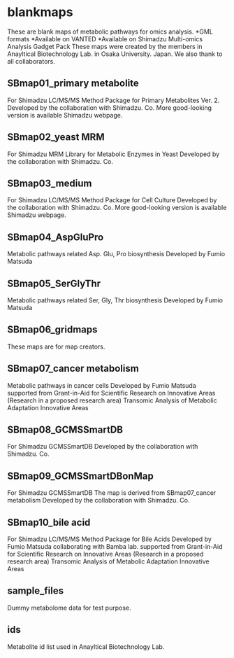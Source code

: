 # blankmaps
These are blank maps of metabolic pathways for omics analysis.
*GML formats
*Available on VANTED
*Available on Shimadzu Multi-omics Analysis Gadget Pack
These maps were created by the members in Anayltical Biotechnology Lab. in Osaka University. Japan.
We also thank to all collaborators.

## SBmap01_primary metabolite
For Shimadzu LC/MS/MS Method Package for Primary Metabolites Ver. 2.
Developed by the collaboration with Shimadzu. Co.
More good-looking version is available Shimadzu webpage.

## SBmap02_yeast MRM
For Shimadzu MRM Library for Metabolic Enzymes in Yeast
Developed by the collaboration with Shimadzu. Co.

## SBmap03_medium
For Shimadzu LC/MS/MS Method Package for Cell Culture
Developed by the collaboration with Shimadzu. Co.
More good-looking version is available Shimadzu webpage.

## SBmap04_AspGluPro
Metabolic pathways related Asp. Glu, Pro biosynthesis
Developed by Fumio Matsuda

## SBmap05_SerGlyThr
Metabolic pathways related Ser, Gly, Thr biosynthesis
Developed by Fumio Matsuda

## SBmap06_gridmaps
These maps are for map creators.

## SBmap07_cancer metabolism
Metabolic pathways in cancer cells
Developed by Fumio Matsuda supported from Grant-in-Aid for Scientific Research on Innovative Areas (Research in a proposed research area) Transomic Analysis of Metabolic Adaptation
Innovative Areas


## SBmap08_GCMSSmartDB
For Shimadzu GCMSSmartDB
Developed by the collaboration with Shimadzu. Co.

## SBmap09_GCMSSmartDBonMap
For Shimadzu GCMSSmartDB
The map is derived from SBmap07_cancer metabolism
Developed by the collaboration with Shimadzu. Co.

## SBmap10_bile acid
For Shimadzu LC/MS/MS Method Package for Bile Acids
Developed by Fumio Matsuda  collaborating with Bamba lab. supported from Grant-in-Aid for Scientific Research on Innovative Areas (Research in a proposed research area) Transomic Analysis of Metabolic Adaptation
Innovative Areas

## sample_files
Dummy metabolome data for test purpose.

## ids
Metabolite id list used in Anayltical Biotechnology Lab.
